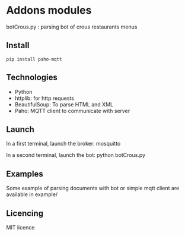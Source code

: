 Addons modules
================

botCrous.py : parsing bot of crous restaurants menus 

Install
------------

    pip install paho-mqtt

Technologies
---------------------

- Python 
- httplib: for http requests
- BeautifulSoup: To parse HTML and XML
- Paho: MQTT client to communicate with server

Launch
--------------

In a first terminal, launch the broker:
    mosquitto

In a second terminal, launch the bot:
    python botCrous.py

Examples
-----------------------

Some example of parsing documents with bot or simple mqtt client are available in example/

Licencing
---------------------

 MIT licence

